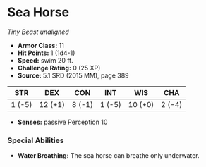 # Sea Horse

*Tiny* *Beast* *unaligned*

- **Armor Class:** 11
- **Hit Points:** 1 (1d4-1)
- **Speed:** swim 20 ft.
- **Challenge Rating:** 0 (25 XP)
- **Source:** 5.1 SRD (2015 MM), page 389

| STR | DEX | CON | INT | WIS | CHA |
| --- | --- | --- | --- | --- | --- |
| 1 (-5) | 12 (+1) | 8 (-1) | 1 (-5) | 10 (+0) | 2 (-4) |

- **Senses:** passive Perception 10

### Special Abilities

- **Water Breathing:** The sea horse can breathe only underwater.


